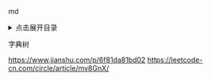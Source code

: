 md<details>
<summary>点击展开目录</summary>
<!-- TOC -->


<!-- /TOC -->
</details>

字典树

https://www.jianshu.com/p/6f81da81bd02
https://leetcode-cn.com/circle/article/mv8GnX/
